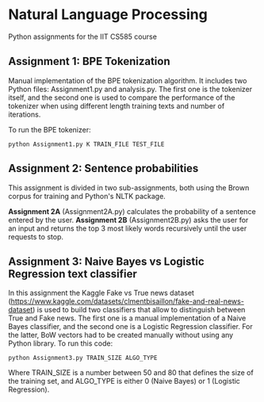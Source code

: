 # Natural Language Processing
Python assignments for the IIT CS585 course

## Assignment 1: BPE Tokenization
Manual implementation of the BPE tokenization algorithm.
It includes two Python files: Assignment1.py and analysis.py. The first one is the tokenizer itself, and the second one is used to compare the performance of the tokenizer when using different length training texts and number of iterations.

To run the BPE tokenizer:

```
python Assignment1.py K TRAIN_FILE TEST_FILE
```

## Assignment 2: Sentence probabilities
This assignment is divided in two sub-assignments, both using the Brown corpus for training and Python's NLTK package.

**Assignment 2A** (Assignment2A.py) calculates the probability of a sentence entered by the user.
**Assignment 2B** (Assignment2B.py) asks the user for an input and returns the top 3 most likely words recursively until the user requests to stop.


## Assignment 3: Naive Bayes vs Logistic Regression text classifier
In this assignment the Kaggle Fake vs True news dataset (https://www.kaggle.com/datasets/clmentbisaillon/fake-and-real-news-dataset) is used to build two classifiers that allow to distinguish between True and Fake news. The first one is a manual implementation of a Naive Bayes classifier, and the second one is a Logistic Regression classifier. For the latter, BoW vectors had to be created manually without using any Python library. To run this code:

```
python Assignment3.py TRAIN_SIZE ALGO_TYPE
```

Where TRAIN_SIZE is a number between 50 and 80 that defines the size of the training set, and ALGO_TYPE is either 0 (Naive Bayes) or 1 (Logistic Regression).

